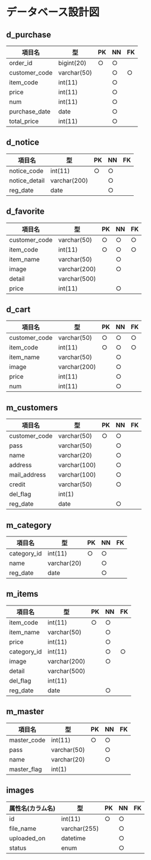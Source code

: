 # データベース設計図

## d_purchase

|項目名|型|PK|NN|FK|
|-----|--|--|--|--|
|order_id|bigint(20)|○|○||
|customer_code|varchar(50)||○|○|
|item_code|int(11)||○||
|price|int(11)||○||
|num|int(11)||○||
|purchase_date|date||○||
|total_price|int(11)||○||

## d_notice

|項目名|型|PK|NN|FK|
|-----|--|--|--|--|
|notice_code|int(11)|○|○||
|notice_detail|varchar(200)||○||
|reg_date|date||○||

## d_favorite

|項目名|型|PK|NN|FK|
|-----|--|--|--|--|
|customer_code|varchar(50)|○|○|○|
|item_code|int(11)|○|○|○|
|item_name|varchar(50)||○||
|image|varchar(200)||○||
|detail|varchar(500)||||
|price|int(11)||○||

## d_cart
|項目名|型|PK|NN|FK|
|-----|--|--|--|--|
|customer_code|varchar(50)|○|○|○|
|item_code|int(11)|○|○|○|
|item_name|varchar(50)||○||
|image|varchar(200)||○||
|price|int(11)||○||
|num|int(11)||○||

## m_customers

|項目名|型|PK|NN|FK|
|-----|--|--|--|--|
|customer_code|varchar(50)|○|○||
|pass|varchar(50)||○||
|name|varchar(20)||○||
|address|varchar(100)||○||
|mail_address|varchar(100)||○||
|credit|varchar(50)||○||
|del_flag|int(1)||||
|reg_date|date||○||

## m_category

|項目名|型|PK|NN|FK|
|-----|--|--|--|--|
|category_id|int(11)|○|○||
|name|varchar(20)||○||
|reg_date|date||○||

## m_items

|項目名|型|PK|NN|FK|
|-----|--|--|--|--|
|item_code|int(11)|○|○||
|item_name|varchar(50)||○||
|price|int(11)||○||
|category_id|int(11)||○|○|
|image|varchar(200)||○||
|detail|varchar(500)||||
|del_flag|int(11)||||
|reg_date|date||○||

## m_master
|項目名|型|PK|NN|FK|
|-----|--|--|--|--|
|master_code|int(11)|○|○||
|pass|varchar(50)||○||
|name|varchar(20)||○||
|master_flag|int(1)||||

## images
|属性名(カラム名)|型|PK|NN|FK|
|-----|--|--|--|--|
|id|int(11)|○|○||
|file_name|varchar(255)||○||
|uploaded_on|datetime||○||
|status|enum||○||
